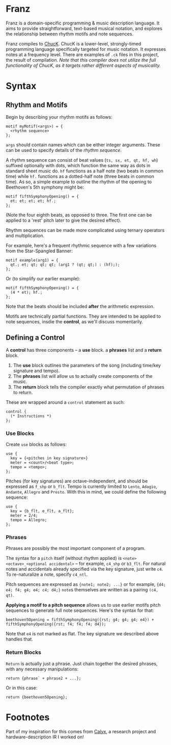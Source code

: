 # Franz

Franz is a domain-specific programming & music description language. It aims to provide straightforward, text-based musical notation, and explores the relationship between rhythm motifs and note sequences.

Franz compiles to [ChucK](https://chuck.stanford.edu/). ChucK is a lower-level, strongly-timed programming language specifically targeted for music notation. It expresses notes at a frequency level. There are examples of `.ck` files in this project, the result of compilation. _Note that this compiler does not utilize the full functionality of ChucK, as it targets rather different aspects of musicality._

# Syntax

## Rhythm and Motifs 
Begin by describing your rhythm motifs as follows:

```
motif myMotif(<args>) = {
  <rhythm sequence>
};
```

`args` should contain names which can be either integer arguments. These can be used to specify details of the _rhythm sequence_.

A rhythm sequence can consist of beat values (`ts, sx, et, qt, hf, wh`) suffixed optionally with dots, which function the same way as dots in standard sheet music do. `hf` functions as a half note (two beats in common time) while `hf.` functions as a dotted-half note (three beats in common time). As so, a simple example to outline the rhythm of the opening to Beethoven's 5th symphony might be:

```
motif fifthSymphonyOpening() = {
  et; et; et; et; hf.;
};
```

(Note the four eighth beats, as opposed to three. The first one can be applied to a 'rest' pitch later to give the desired effect).

Rhythm sequences can be made more complicated using ternary operators and multiplication.

For example, here's a frequent rhythmic sequence with a few variations from the Star-Spangled Banner:

```
motif example(arg1) = {
  qt.; et; qt; qt; qt; (arg1 ? (qt; qt;) : (hf););
};
```

Or (to simplify our earlier example):

```
motif fifthSymphonyOpening() = {
  (4 * et); hf.;
};
```

Note that the beats should be included **after** the arithmetic expression.

Motifs are technically partial functions. They are intended to be applied to note sequences, insdie the **control**, as we'll discuss momentarily.

## Defining a Control

A **control** has three components – a **use** block. a **phrases** list and a **return** block.

1) The **use** block outlines the parameters of the song (including time/key signature and tempo).
2) The **phrases** list will allow us to actually create components of the music.
3) The **return** block tells the compiler exactly what permutation of phrases to return.

These are wrapped around a `control` statement as such:

```
control {
  (* Instructions *)
};
```

### Use Blocks

Create `use` blocks as follows:

```
use {
  key = {<pitches in key signature>}
  meter = <count>/<beat type>;
  tempo = <tempo>;
};
```

Pitches (for key signatures) are octave-independent, and should be expressed as `f_shp` or `b_flt`. Tempo is currently limited to `Lento`, `Adagio`, `Andante`, `Allegro` and `Presto`. With this in mind, we could define the following sequence:

```
use {
  key = {b_flt, e_flt, a_flt};
  meter = 2/4;
  tempo = Allegro;
};
```

### Phrases

Phrases are possibly the most important component of a program.

The syntax for a `pitch` itself (without rhythm applied) is `<note><octave>_<optional accidental>` – for example, `c4_shp` or `b3_flt`. For natural notes and accidentals already specified via the key signature, just write `c4`. To re-naturalize a note, specify `c4_ntl`.

Pitch sequences are expressed as `{note1; note2; ...}` or for example, `{d4; e4; f4; g4; e4; c4; d4;}` `note`s themselves are written as a pairing `(c4, qt)`.

**Applying a motif to a pitch sequence** allows us to use earlier motifs pitch sequences to generate full note sequences. Here's the syntax for that:

```
beethoven5Opening = fifthSymphonyOpening({rst; g4; g4; g4; e4}) + fifthSymphonyOpening({rst; f4; f4; f4; d4});
```

Note that `e4` is not marked as flat. The key signature we described above handles that.

### Return Blocks

`Return` is actually just a phrase. Just chain together the desired phrases, with any necessary manipulations:

```
return {phrase` + phrase2 + ...};
```

Or in this case:

```return {beethoven5Opening};```

# Footnotes

Part of my inspiration for this comes from [Calyx](https://docs.calyxir.org/intro.html), a research project and hardware-description IR I worked on!
